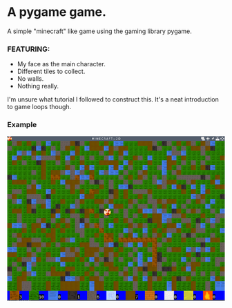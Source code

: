 # A pygame game.
A simple "minecraft" like game using the gaming library pygame.

### FEATURING:

- My face as the main character.
- Different tiles to collect.
- No walls.
- Nothing really.

I'm unsure what tutorial I followed to construct this. It's a neat introduction to game loops though.

### Example
![pycraft example](pycraft_example.png)